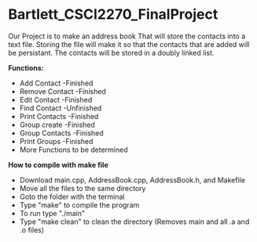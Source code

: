# Bartlett_CSCI2270_FinalProject

Our Project is to make an address book That will store the contacts into a text file.
Storing the file will make it so that the contacts that are added will be persistant.
The contacts will be stored in a doubly linked list.

**Functions:**

- Add Contact -Finished
- Remove Contact -Finished
- Edit Contact -Finished
- Find Contact -Unfinished
- Print Contacts -Finished
- Group create -Finished
- Group Contacts -Finished
- Print Groups -Finished
- More Functions to be determined

**How to compile with make file**

- Download main.cpp, AddressBook.cpp, AddressBook.h, and Makefile
- Move all the files to the same directory
- Goto the folder with the terminal
- Type "make" to compile the program
- To run type "./main"
- Type "make clean" to clean the directory (Removes main and all .a and .o files)
